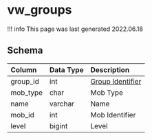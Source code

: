 # vw_groups

!!! info
	This page was last generated 2022.06.18

## Schema

| Column | Data Type | Description |
| :--- | :--- | :--- |
| group_id | int | [Group Identifier](../../schema/groups/group_id.md) |
| mob_type | char | Mob Type |
| name | varchar | Name |
| mob_id | int | Mob Identifier |
| level | bigint | Level |


